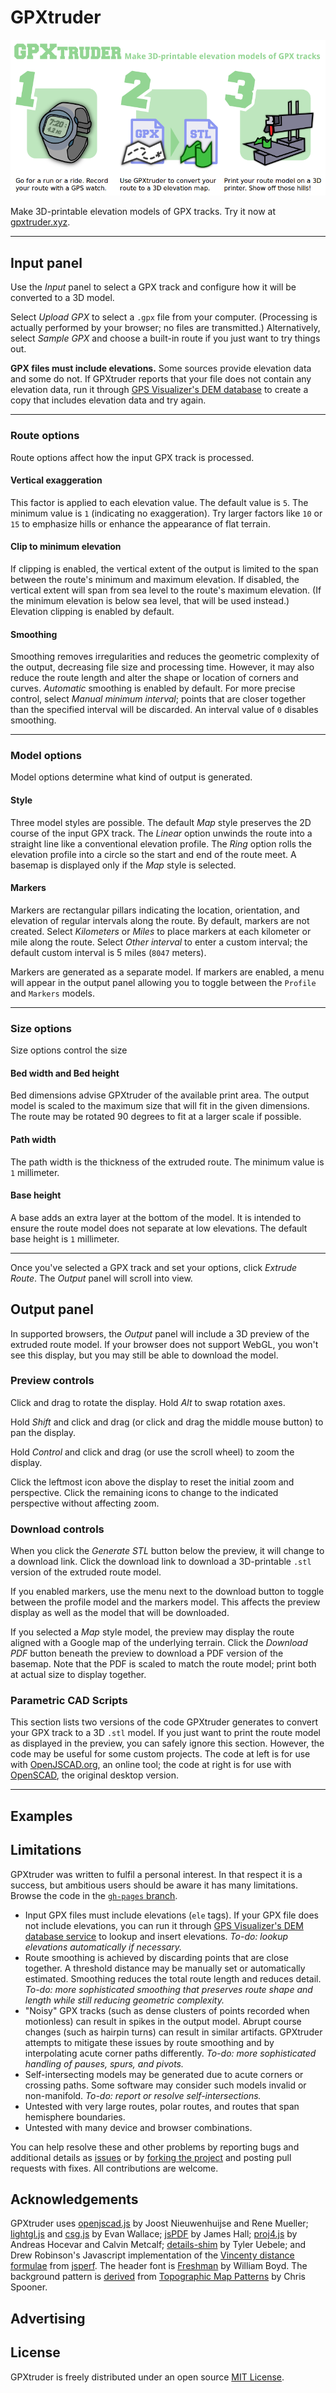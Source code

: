 # GPXtruder

![3 steps to 3D printing a GPX track with elevations](images/steps.png)

Make 3D-printable elevation models of GPX tracks. Try it now at [gpxtruder.xyz](http://gpxtruder.xyz/).

---

## Input panel

Use the *Input* panel to select a GPX track and configure how it will be converted to a 3D model.

Select *Upload GPX* to select a `.gpx` file from your computer. (Processing is actually performed by your browser; no files are transmitted.) Alternatively, select *Sample GPX* and choose a built-in route if you just want to try things out.

**GPX files must include elevations.** Some sources provide elevation data and some do not. If GPXtruder reports that your file does not contain any elevation data, run it through [GPS Visualizer's DEM database](http://www.gpsvisualizer.com/elevation) to create a copy that includes elevation data and try again.

---

### Route options

Route options affect how the input GPX track is processed.

#### Vertical exaggeration

This factor is applied to each elevation value. The default value is `5`. The minimum value is `1` (indicating no exaggeration). Try larger factors like `10` or `15` to emphasize hills or enhance the appearance of flat terrain.

#### Clip to minimum elevation

If clipping is enabled, the vertical extent of the output is limited to the span between the route's minimum and maximum elevation. If disabled, the vertical extent will span from sea level to the route's maximum elevation. (If the minimum elevation is below sea level, that will be used instead.) Elevation clipping is enabled by default.

#### Smoothing

Smoothing removes irregularities and reduces the geometric complexity of the output, decreasing file size and processing time. However, it may also reduce the route length and alter the shape or location of corners and curves. *Automatic* smoothing is enabled by default. For more precise control, select *Manual minimum interval*; points that are closer together than the specified interval will be discarded. An interval value of `0` disables smoothing.

---

### Model options

Model options determine what kind of output is generated.

#### Style

Three model styles are possible. The default *Map* style preserves the 2D course of the input GPX track. The *Linear* option unwinds the route into a straight line like a conventional elevation profile. The *Ring* option rolls the elevation profile into a circle so the start and end of the route meet. A basemap is displayed only if the *Map* style is selected.

#### Markers

Markers are rectangular pillars indicating the location, orientation, and elevation of regular intervals along the route. By default, markers are not created. Select *Kilometers* or *Miles* to place markers at each kilometer or mile along the route. Select *Other interval* to enter a custom interval; the default custom interval is 5 miles (`8047` meters).

Markers are generated as a separate model. If markers are enabled, a menu will appear in the output panel allowing you to toggle between the `Profile` and `Markers` models.

---

### Size options

Size options control the size

#### Bed width and Bed height

Bed dimensions advise GPXtruder of the available print area. The output model is scaled to the maximum size that will fit in the given dimensions. The route may be rotated 90 degrees to fit at a larger scale if possible.

#### Path width

The path width is the thickness of the extruded route. The minimum value is `1` millimeter.

#### Base height

A base adds an extra layer at the bottom of the model. It is intended to ensure the route model does not separate at low elevations. The default base height is `1` millimeter.

---

Once you've selected a GPX track and set your options, click *Extrude Route*. The *Output* panel will scroll into view.

## Output panel

In supported browsers, the *Output* panel will include a 3D preview of the extruded route model. If your browser does not support WebGL, you won't see this display, but you may still be able to download the model.

### Preview controls

Click and drag to rotate the display. Hold *Alt* to swap rotation axes.

Hold *Shift* and click and drag (or click and drag the middle mouse button) to pan the display.

Hold *Control* and click and drag (or use the scroll wheel) to zoom the display.

Click the leftmost icon above the display to reset the initial zoom and perspective. Click the remaining icons to change to the indicated perspective without affecting zoom.

### Download controls

When you click the *Generate STL* button below the preview, it will change to a download link. Click the download link to download a 3D-printable `.stl` version of the extruded route model.

If you enabled markers, use the menu next to the download button to toggle between the profile model and the markers model. This affects the preview display as well as the model that will be downloaded.

If you selected a *Map* style model, the preview may display the route aligned with a Google map of the underlying terrain. Click the *Download PDF* button beneath the preview to download a PDF version of the basemap. Note that the PDF is scaled to match the route model; print both at actual size to display together.

### Parametric CAD Scripts

This section lists two versions of the code GPXtruder generates to convert your GPX track to a 3D `.stl` model. If you just want to print the route model as displayed in the preview, you can safely ignore this section. However, the code may be useful for some custom projects. The code at left is for use with [OpenJSCAD.org](http://openjscad.org/), an online tool; the code at right is for use with [OpenSCAD](http://www.openscad.org/), the original desktop version.

---

## Examples

## Limitations

GPXtruder was written to fulfil a personal interest. In that respect it is a success, but ambitious users should be aware it has many limitations. Browse the code in the [`gh-pages` branch](https://github.com/anoved/gpxtruder/tree/gh-pages).

- Input GPX files must include elevations (`ele` tags). If your GPX file does not include elevations, you can run it through [GPS Visualizer's DEM database service](http://www.gpsvisualizer.com/elevation) to lookup and insert elevations. *To-do: lookup elevations automatically if necessary.*
- Route smoothing is achieved by discarding points that are close together. A threshold distance may be manually set or automatically estimated. Smoothing reduces the total route length and reduces detail. *To-do: more sophisticated smoothing that preserves route shape and length while still reducing geometric complexity.*
- "Noisy" GPX tracks (such as dense clusters of points recorded when motionless) can result in spikes in the output model. Abrupt course changes (such as hairpin turns) can result in similar artifacts. GPXtruder attempts to mitigate these issues by route smoothing and by interpolating acute corner paths differently. *To-do: more sophisticated handling of pauses, spurs, and pivots.*
- Self-intersecting models may be generated due to acute corners or crossing paths. Some software may consider such models invalid or non-manifold. *To-do: report or resolve self-intersections.*
- Untested with very large routes, polar routes, and routes that span hemisphere boundaries.
- Untested with many device and browser combinations.

You can help resolve these and other problems by reporting bugs and additional details as [issues](https://github.com/anoved/gpxtruder/issues) or by [forking the project](https://github.com/anoved/gpxtruder/fork) and posting pull requests with fixes. All contributions are welcome.

## Acknowledgements

GPXtruder uses [openjscad.js](https://github.com/Spiritdude/OpenJSCAD.org) by Joost Nieuwenhuijse and Rene Mueller; [lightgl.js](http://github.com/evanw/lightgl.js/) and [csg.js](https://github.com/evanw/csg.js/) by Evan Wallace; [jsPDF](https://github.com/MrRio/jsPDF) by James Hall; [proj4.js](https://github.com/proj4js/proj4js) by Andreas Hocevar and Calvin Metcalf; [details-shim](https://github.com/tyleruebele/details-shim) by Tyler Uebele; and Drew Robinson's Javascript implementation of the [Vincenty distance formulae](http://jsperf.com/vincenty-vs-haversine-distance-calculations) from [jsperf](https://github.com/mathiasbynens/jsperf.com). The header font is [Freshman](http://www.dafont.com/freshman.font) by William Boyd. The background pattern is [derived](http://blog.spoongraphics.co.uk/terms-of-use) from [Topographic Map Patterns](http://blog.spoongraphics.co.uk/freebies/8-free-seamless-vector-topographic-map-patterns) by Chris Spooner.

## Advertising

## License

GPXtruder is freely distributed under an open source [MIT License](http://opensource.org/licenses/MIT).
